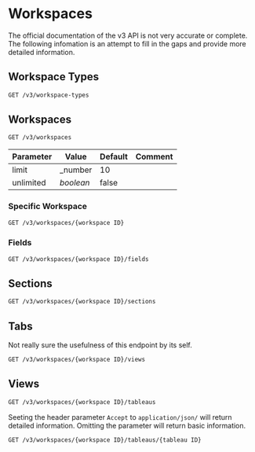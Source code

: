 # Workspaces

The official documentation of the v3 API is not very accurate or complete. The following infomation is an attempt to fill in the gaps
and provide more detailed information.

## Workspace Types

```html
GET /v3/workspace-types
```

## Workspaces

```html
GET /v3/workspaces
```

|Parameter|Value|Default|Comment|
|---|---|---|---|
|limit|_number|10||
|unlimited|_boolean_|false||

### Specific Workspace

```html
GET /v3/workspaces/{workspace ID}
```

### Fields

```html
GET /v3/workspaces/{workspace ID}/fields
```

## Sections

```html
GET /v3/workspaces/{workspace ID}/sections
```

## Tabs

Not really sure the usefulness of this endpoint by its self.

```html
GET /v3/workspaces/{workspace ID}/views
```

## Views

```html
GET /v3/workspaces/{workspace ID}/tableaus
```

Seeting the header parameter `Accept` to `application/json/` will return detailed information. Omitting the parameter will
return basic information. 

```html
GET /v3/workspaces/{workspace ID}/tableaus/{tableau ID}
```
